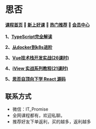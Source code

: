 # 思否

#### [**课程首页**](../../README.md) 💖 [**新上好课**](./xshk.md) 💖 [**热门推荐**](./rmtj.md) 💖 [**会员中心**](./vip.md)

**1、**[**TypeScript完全解读**](https://segmentfault.com/ls/1650000018455856)

**2、**[**从docker到k8s进阶**](https://segmentfault.com/ls/1650000019108346)

**3、**[**Vue技术栈开发实战(26课时)**](https://segmentfault.com/ls/1650000016221751/l/1500000016358488)

**4、**[**iView 实战系列教程(21课时)**](https://segmentfault.com/ls/1650000016424063/l/1500000018729893)

**5、**[**思否自顶向下学 React 源码**](https://ke.sifou.com/course/1650000023864436)

## **联系方式**

-  微信：IT_Promise
-  全网课程都有，欢迎私聊。
-  推荐好友下单返利，买的越多，返利越多